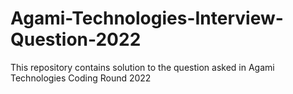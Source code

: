 # Agami-Technologies-Interview-Question-2022
This repository contains solution to the question asked in Agami Technologies Coding Round 2022
